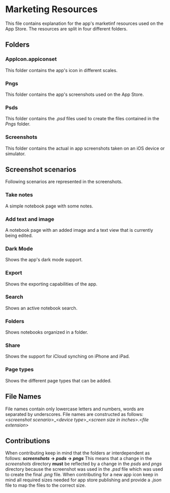 # Marketing Resources 
This file contains explanation for the app's marketinf resources used on the App Store.
The resources are split in four different folders.

## Folders 

### AppIcon.appiconset
This folder contains the app's icon in different scales.

### Pngs
This folder contains the app's screenshots used on the App Store.

### Psds
This folder contains the _.psd_ files used to create the files contained in the _Pngs_ folder.

### Screenshots
This folder contains the actual in app screenshots taken on an iOS device or simulator.

## Screenshot scenarios
Following scenarios are represented in the screenshots. 
### Take notes
A simple notebook page with some notes.
### Add text and image
A notebook page with an added image and a text view that is currently being edited.
### Dark Mode
Shows the app's dark mode support.
### Export
Shows the exporting capabilities of the app.
### Search
Shows an active notebook search.
### Folders
Shows notebooks organized in a folder.
### Share
Shows the support for iCloud synching on iPhone and iPad.
### Page types
Shows the different page types that can be added.

## File Names
File names contain only lowercase letters and numbers, words are separated by underscores.
File names are constructed as follows:
<_screenshot scenario_>\_<_device type_>\_<_screen size in inches_>.<_file extension_>

## Contributions 
When contributing keep in mind that the folders ar interdependent as follows:
**_screenshots_ -> _psds_ -> _pngs_**
This means that a change in the _screenshots_ directory **must** be reflected by a change in the _psds_ and _pngs_ directory because the screenshot was used in the _.psd_ file which was used to create the final _.png_ file.
When contributing for a new app icon keep in mind all required sizes needed for app store publishing and provide a _.json_ file to map the files to the correct size.




